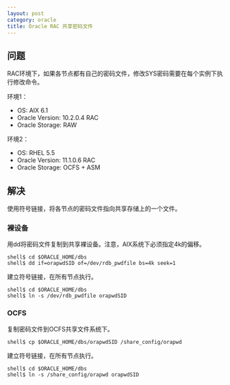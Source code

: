 ```yaml
---
layout: post
category: oracle
title: Oracle RAC 共享密码文件
---
```


## 问题

RAC环境下，如果各节点都有自己的密码文件，修改SYS密码需要在每个实例下执行修改命令。

环境1：

* OS: AIX 6.1
* Oracle Version: 10.2.0.4 RAC
* Oracle Storage: RAW

环境2：

* OS: RHEL 5.5
* Oracle Version: 11.1.0.6 RAC
* Oracle Storage: OCFS + ASM

## 解决

使用符号链接，将各节点的密码文件指向共享存储上的一个文件。

### 裸设备

用dd将密码文件复制到共享裸设备。注意，AIX系统下必须指定4k的偏移。

    shell$ cd $ORACLE_HOME/dbs
    shell$ dd if=orapwdSID of=/dev/rdb_pwdfile bs=4k seek=1

建立符号链接，在所有节点执行。

    shell$ cd $ORACLE_HOME/dbs
    shell$ ln -s /dev/rdb_pwdfile orapwdSID

### OCFS

复制密码文件到OCFS共享文件系统下。

    shell$ cp $ORACLE_HOME/dbs/orapwdSID /share_config/orapwd

建立符号链接，在所有节点执行。

    shell$ cd $ORACLE_HOME/dbs
    shell$ ln -s /share_config/orapwd orapwdSID
